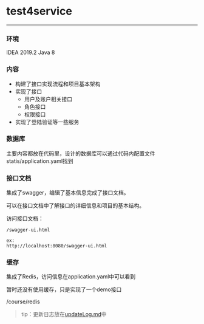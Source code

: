 # test4service

---
### 环境
IDEA 2019.2
Java 8

### 内容
- 构建了接口实现流程和项目基本架构
- 实现了接口
  - 用户及账户相关接口
  - 角色接口
  - 权限接口
- 实现了登陆验证等一些服务

### 数据库
主要内容都放在代码里，设计的数据库可以通过代码内配置文件statis/application.yaml找到

### 接口文档

集成了swagger，编辑了基本信息完成了接口文档。

可以在接口文档中了解接口的详细信息和项目的基本结构。

访问接口文档：

```
/swagger-ui.html

ex:
http://localhost:8080/swagger-ui.html
```

### 缓存

集成了Redis，访问信息在application.yaml中可以看到

暂时还没有使用缓存，只是实现了一个demo接口

/course/redis

> tip：更新日志放在[updateLog.md](updateLog.md)中
